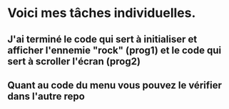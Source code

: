 # Voici mes tâches individuelles.

## J'ai terminé le code qui sert à initialiser et afficher l'ennemie "rock" (prog1) et le code qui sert à scroller l'écran (prog2)
## Quant au code du menu vous pouvez le vérifier dans l'autre repo
